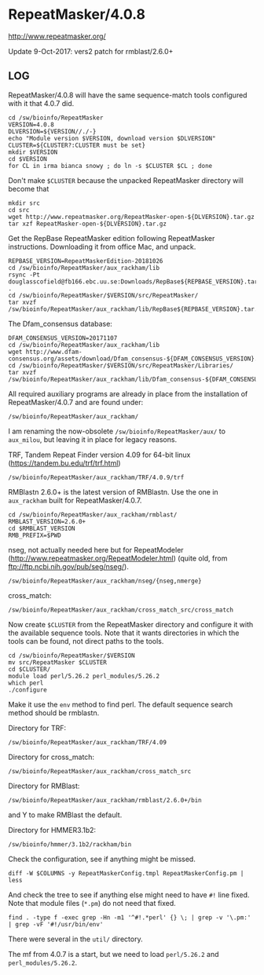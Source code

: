 RepeatMasker/4.0.8
==================

<http://www.repeatmasker.org/>

Update 9-Oct-2017: vers2 patch for rmblast/2.6.0+

LOG
---

RepeatMasker/4.0.8 will have the same sequence-match tools configured with it that 4.0.7 did.

    cd /sw/bioinfo/RepeatMasker
    VERSION=4.0.8
    DLVERSION=${VERSION//./-}
    echo "Module version $VERSION, download version $DLVERSION"
    CLUSTER=${CLUSTER?:CLUSTER must be set}
    mkdir $VERSION
    cd $VERSION
    for CL in irma bianca snowy ; do ln -s $CLUSTER $CL ; done

Don't make `$CLUSTER` because the unpacked RepeatMasker directory will become that

    mkdir src
    cd src
    wget http://www.repeatmasker.org/RepeatMasker-open-${DLVERSION}.tar.gz
    tar xzf RepeatMasker-open-${DLVERSION}.tar.gz 

Get the RepBase RepeatMasker edition following RepeatMasker instructions.
Downloading it from office Mac, and unpack.

    REPBASE_VERSION=RepeatMaskerEdition-20181026
    cd /sw/bioinfo/RepeatMasker/aux_rackham/lib
    rsync -Pt douglasscofield@fb166.ebc.uu.se:Downloads/RepBase${REPBASE_VERSION}.tar.gz .
    cd /sw/bioinfo/RepeatMasker/$VERSION/src/RepeatMasker/
    tar xvzf /sw/bioinfo/RepeatMasker/aux_rackham/lib/RepBase${REPBASE_VERSION}.tar.gz 

The Dfam_consensus database:

    DFAM_CONSENSUS_VERSION=20171107
    cd /sw/bioinfo/RepeatMasker/aux_rackham/lib
    wget http://www.dfam-consensus.org/assets/download/Dfam_consensus-${DFAM_CONSENSUS_VERSION}.tar.gz
    cd /sw/bioinfo/RepeatMasker/$VERSION/src/RepeatMasker/Libraries/
    tar xvzf /sw/bioinfo/RepeatMasker/aux_rackham/lib/Dfam_consensus-${DFAM_CONSENSUS_VERSION}.tar.gz

All required auxiliary programs are already in place from the installation of
RepeatMasker/4.0.7 and are found under:

    /sw/bioinfo/RepeatMasker/aux_rackham/

I am renaming the now-obsolete `/sw/bioinfo/RepeatMasker/aux/` to `aux_milou`,
but leaving it in place for legacy reasons.

TRF, Tandem Repeat Finder version 4.09 for 64-bit linux (<https://tandem.bu.edu/trf/trf.html>)

    /sw/bioinfo/RepeatMasker/aux_rackham/TRF/4.0.9/trf

RMBlastn 2.6.0+ is the latest version of RMBlastn.  Use the one in
`aux_rackham` built for RepeatMasker/4.0.7.

    cd /sw/bioinfo/RepeatMasker/aux_rackham/rmblast/
    RMBLAST_VERSION=2.6.0+
    cd $RMBLAST_VERSION
    RMB_PREFIX=$PWD

nseg, not actually needed here but for RepeatModeler (<http://www.repeatmasker.org/RepeatModeler.html>) (quite old, from <ftp://ftp.ncbi.nih.gov/pub/seg/nseg/>).

    /sw/bioinfo/RepeatMasker/aux_rackham/nseg/{nseg,nmerge}

cross_match:

    /sw/bioinfo/RepeatMasker/aux_rackham/cross_match_src/cross_match

Now create `$CLUSTER` from the RepeatMasker directory and configure it with the
available sequence tools.  Note that it wants directories in which the tools can
be found, not direct paths to the tools.

    cd /sw/bioinfo/RepeatMasker/$VERSION
    mv src/RepeatMasker $CLUSTER
    cd $CLUSTER/
    module load perl/5.26.2 perl_modules/5.26.2
    which perl
    ./configure 

Make it use the `env` method to find perl.  The default sequence search method
should be rmblastn.

Directory for TRF:

    /sw/bioinfo/RepeatMasker/aux_rackham/TRF/4.09

Directory for cross_match:

    /sw/bioinfo/RepeatMasker/aux_rackham/cross_match_src

Directory for RMBlast:

    /sw/bioinfo/RepeatMasker/aux_rackham/rmblast/2.6.0+/bin

and Y to make RMBlast the default.

Directory for HMMER3.1b2:

    /sw/bioinfo/hmmer/3.1b2/rackham/bin


Check the configuration, see if anything might be missed.

    diff -W $COLUMNS -y RepeatMaskerConfig.tmpl RepeatMaskerConfig.pm | less

And check the tree to see if anything else might need to have `#!` line fixed.
Note that module files (`*.pm`) do not need that fixed.

    find . -type f -exec grep -Hn -m1 '^#!.*perl' {} \; | grep -v '\.pm:' | grep -vF '#!/usr/bin/env'

There were several in the `util/` directory.

The mf from 4.0.7 is a start, but we need to load `perl/5.26.2` and `perl_modules/5.26.2`.

